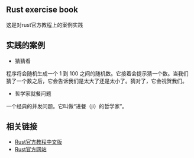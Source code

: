 ## Rust exercise book
这是对rust官方教程上的案例实践
## 实践的案例
- 猜猜看

程序将会随机生成一个 1 到 100 之间的随机数。它接着会提示猜一个数。当我们猜了一个数之后，它会告诉我们是太大了还是太小了。猜对了，它会祝贺我们。
- 哲学家就餐问题

一个经典的并发问题。它叫做“进餐（ji）的哲学家”。

## 相关链接
- [Rust官方教程中文版](http://rustbook.cn/)
- [Rust官方网站](https://www.rust-lang.org/zh-CN/)
